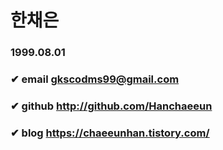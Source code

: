 # 한채은 

### 1999.08.01
### ✔ email gkscodms99@gmail.com
### ✔ github http://github.com/Hanchaeeun
### ✔ blog https://chaeeunhan.tistory.com/
